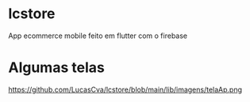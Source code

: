 # lcstore

App ecommerce mobile feito em flutter com o firebase

# Algumas telas

https://github.com/LucasCva/lcstore/blob/main/lib/imagens/telaAp.png
